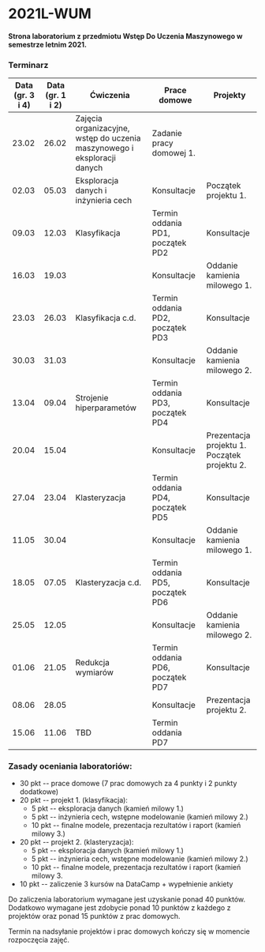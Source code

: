 # 2021L-WUM

#### Strona laboratorium z przedmiotu Wstęp Do Uczenia Maszynowego w semestrze letnim 2021.
### Terminarz

| Data (gr. 3 i 4) | Data (gr. 1 i 2) | Ćwiczenia                                 | Prace domowe               | Projekty                     |
|-------|-------|---------------------------------------------|----------------------------------|------------------------------|
| 23.02 | 26.02 | Zajęcia organizacyjne, wstęp do uczenia maszynowego i eksploracji danych| Zadanie pracy domowej 1.         |
| 02.03 | 05.03 | Eksploracja danych i inżynieria cech                                    | Konsultacje                      | Początek projektu 1.         |
| 09.03 | 12.03 | Klasyfikacja                                                            | Termin oddania PD1, początek PD2 | Konsultacje                  |
| 16.03 | 19.03 |                                                                         | Konsultacje                      | Oddanie kamienia milowego 1. |
| 23.03 | 26.03 | Klasyfikacja c.d.                                                       | Termin oddania PD2, początek PD3 | Konsultacje                  |
| 30.03 | 31.03 |                                                                         | Konsultacje                      | Oddanie kamienia milowego 2. |
| 13.04 | 09.04 | Strojenie hiperparametów                                                | Termin oddania PD3, początek PD4 | Konsultacje                  |
| 20.04 | 15.04 |                                                                         | Konsultacje                      | Prezentacja projektu 1. <br> Początek projektu 2.     |
| 27.04 | 23.04 | Klasteryzacja                                                           | Termin oddania PD4, początek PD5 | Konsultacje                  |                   
| 11.05 | 30.04 |                                                                         | Konsultacje                      | Oddanie kamienia milowego 1. |
| 18.05 | 07.05 | Klasteryzacja c.d.                                                      | Termin oddania PD5, początek PD6 | Konsultacje                  |
| 25.05 | 12.05 |                                                                         | Konsultacje                      | Oddanie kamienia milowego 2. |
| 01.06 | 21.05 | Redukcja wymiarów                                                       | Termin oddania PD6, początek PD7 | Konsultacje                  |
| 08.06 | 28.05 |  | Konsultacje                                                          | Prezentacja projektu 2.          |                              |
| 15.06 | 11.06 | TBD                                         | Termin oddania PD7               |                              |                                                                                            

### Zasady oceniania laboratoriów:

* 30 pkt -- prace domowe (7 prac domowych za 4 punkty i 2 punkty dodatkowe)
* 20 pkt -- projekt 1. (klasyfikacja):
  * 5 pkt -- eksploracja danych (kamień milowy 1.)
  * 5 pkt -- inżynieria cech, wstępne modelowanie (kamień milowy 2.)
  * 10 pkt -- finalne modele, prezentacja rezultatów i raport (kamień milowy 3.)
* 20 pkt -- projekt 2. (klasteryzacja):
  * 5 pkt -- eksploracja danych (kamień milowy 1.)
  * 5 pkt -- inżynieria cech, wstępne modelowanie (kamień milowy 2.)
  * 10 pkt -- finalne modele, prezentacja rezultatów i raport (kamień milowy 3.
 * 10 pkt -- zaliczenie 3 kursów na DataCamp + wypełnienie ankiety

<!--- Do zaliczenia laboratorium wymagane jest uzyskanie ponad połowy możliwych do zdobycia punktów (czyli ponad 40). Dodatkowo wymagane jest zdobycie ponad 10 punktów z każdego z projektów oraz ponad 15 punktów z prac domowych. -->

Do zaliczenia laboratorium wymagane jest uzyskanie ponad 40 punktów. Dodatkowo wymagane jest zdobycie ponad 10 punktów z każdego z projektów oraz ponad 15 punktów z prac domowych.

Termin na nadsyłanie projektów i prac domowych kończy się w momencie rozpoczęcia zajęć.
